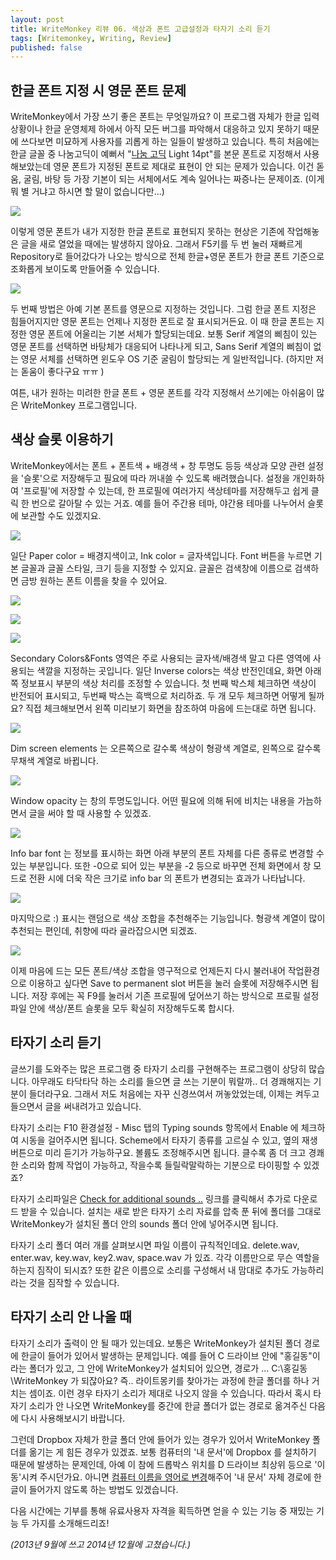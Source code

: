 ```yaml
---
layout: post
title: WriteMonkey 리뷰 06. 색상과 폰트 고급설정과 타자기 소리 듣기
tags: [Writemonkey, Writing, Review] 
published: false
---
```


<div id="toc"><p class="toc_title"></p></div>


## 한글 폰트 지정 시 영문 폰트 문제

WriteMonkey에서 가장 쓰기 좋은 폰트는 무엇일까요? 이 프로그램 자체가 한글 입력 상황이나 한글 운영체제 하에서 아직 모든 버그를 파악해서 대응하고 있지 못하기 때문에 쓰다보면 미묘하게 사용자를 괴롭게 하는 일들이 발생하고 있습니다. 특히 처음에는 한글 글꼴 중 나눔고딕이 예뻐서 "[나눔 고딕](http://hangeul.naver.com/font) Light 14pt"를 본문 폰트로 지정해서 사용해보았는데 영문 폰트가 지정된 폰트로 제대로 표현이 안 되는 문제가 있습니다. 이건 돋움, 굴림, 바탕 등 가장 기본이 되는 서체에서도 계속 일어나는 짜증나는 문제이죠. (이게 뭐 별 거냐고 하시면 할 말이 없습니다만...)

![](http://farm4.staticflickr.com/3825/9918395524_cfa62c6158.jpg)



이렇게 영문 폰트가 내가 지정한 한글 폰트로 표현되지 못하는 현상은 기존에 작업해놓은 글을 새로 열었을 때에는 발생하지 않아요. 그래서 F5키를 두 번 눌러 재빠르게 Repository로 들어갔다가 나오는 방식으로 전체 한글+영문 폰트가 한글 폰트 기준으로 조화롭게 보이도록 만들어줄 수 있습니다. 

![](http://farm6.staticflickr.com/5334/9918320975_826caba4cc.jpg)

두 번째 방법은 아예 기본 폰트를 영문으로 지정하는 것입니다. 그럼 한글 폰트 지정은 힘들어지지만 영문 폰트는 언제나 지정한 폰트로 잘 표시되거든요. 이 때 한글 폰트는 지정한 영문 폰트에 어울리는 기본 서체가 할당되는데요. 보통 Serif 계열의 삐침이 있는 영문 폰트를 선택하면 바탕체가 대응되어 나타나게 되고, Sans Serif 계열의 삐침이 없는 영문 서체를 선택하면 윈도우 OS 기준 굴림이 할당되는 게 일반적입니다. (하지만 저는 돋움이 좋다구요 ㅠㅠ )

여튼, 내가 원하는 미려한 한글 폰트 + 영문 폰트를 각각 지정해서 쓰기에는 아쉬움이 많은 WriteMonkey 프로그램입니다. 



## 색상 슬롯 이용하기 

WriteMonkey에서는 폰트 + 폰트색 + 배경색 + 창 투명도 등등 색상과 모양 관련 설정을 '슬롯'으로 저장해두고 필요에 따라 꺼내쓸 수 있도록 배려했습니다. 설정을 개인화하여 '프로필'에 저장할 수 있는데, 한 프로필에 여러가지 색상테마를 저장해두고 쉽게 클릭 한 번으로 갈아탈 수 있는 거죠. 예를 들어 주간용 테마, 야간용 테마를 나누어서 슬롯에 보관할 수도 있겠지요. 

![](http://farm4.staticflickr.com/3693/9918489013_c255d5f842_z.jpg)

일단 Paper color = 배경지색이고, Ink color = 글자색입니다. Font 버튼을 누르면 기본 글꼴과 글꼴 스타일, 크기 등을 지정할 수 있지요. 글꼴은 검색창에 이름으로 검색하면 금방 원하는 폰트 이름을 찾을 수 있어요. 

![](http://farm6.staticflickr.com/5489/9918350616_c9f9d14ecd_z.jpg)

![](http://farm4.staticflickr.com/3806/9918488783_ffd79e8c53.jpg)

![](http://farm3.staticflickr.com/2808/9918350476_86c0d871d7.jpg)


Secondary Colors&Fonts 영역은 주로 사용되는 글자색/배경색 말고 다른 영역에 사용되는 색깔을 지정하는 곳입니다. 일단 Inverse colors는 색상 반전인데요, 화면 아래쪽 정보표시 부분의 색상 처리를 조정할 수 있습니다. 첫 번째 박스체 체크하면 색상이 반전되어 표시되고, 두번째 박스는 흑백으로 처리하죠. 두 개 모두 체크하면 어떻게 될까요? 직접 체크해보면서 왼쪽 미리보기 화면을 참조하여 마음에 드는대로 하면 됩니다. 

![](http://farm8.staticflickr.com/7311/9918350356_f4cf9585d7.jpg)

Dim screen elements 는 오른쪽으로 갈수록 색상이 형광색 계열로, 왼쪽으로 갈수록 무채색 계열로 바뀝니다. 

![](http://farm4.staticflickr.com/3734/9918320415_dffa9108b6.jpg)

Window opacity 는 창의 투명도입니다. 어떤 필요에 의해 뒤에 비치는 내용을 가늠하면서 글을 써야 할 때 사용할 수 있겠죠. 

![](http://farm8.staticflickr.com/7366/9918320565_94e314291f.jpg)

Info bar font 는 정보를 표시하는 화면 아래 부분의 폰트 자체를 다른 종류로 변경할 수 있는 부분입니다. 또한 -0으로 되어 있는 부분을 -2 등으로 바꾸면 전체 화면에서 창 모드로 전환 시에 더욱 작은 크기로 info bar 의 폰트가 변경되는 효과가 나타납니다. 

![](http://farm4.staticflickr.com/3701/9918394644_90533f0fa0_z.jpg)

마지막으로 :) 표시는 랜덤으로 색상 조합을 추천해주는 기능입니다. 형광색 계열이 많이 추천되는 편인데, 취향에 따라 골라잡으시면 되겠죠. 

![](http://farm3.staticflickr.com/2866/9918394874_6f2a465bf5.jpg)

이제 마음에 드는 모든 폰트/색상 조합을 영구적으로 언제든지 다시 불러내어 작업환경으로 이용하고 싶다면 Save to permanent slot 버튼을 눌러 슬롯에 저장해주시면 됩니다. 저장 후에는 꼭 F9를 눌러서 기존 프로필에 덮어쓰기 하는 방식으로 프로필 설정 파일 안에 색상/폰트 슬롯을 모두 확실히 저장해두도록 합시다. 



## 타자기 소리 듣기 

글쓰기를 도와주는 많은 프로그램 중 타자기 소리를 구현해주는 프로그램이 상당히 많습니다. 아무래도 타닥타닥 하는 소리를 들으면 글 쓰는 기분이 뭐랄까.. 더 경쾌해지는 기분이 들더라구요. 그래서 저도 처음에는 자꾸 신경쓰여서 꺼놓았었는데, 이제는 켜두고 들으면서 글을 써내려가고 있습니다. 

타자기 소리는 F10 환경설정 - Misc 탭의 Typing sounds 항목에서 Enable 에 체크하여 시동을 걸어주시면 됩니다. Scheme에서 타자기 종류를 고르실 수 있고, 옆의 재생 버튼으로 미리 듣기가 가능하구요. 볼륨도 조정해주시면 됩니다. 클수록 좀 더 크고 경쾌한 소리와 함께 작업이 가능하고, 작을수록 들릴락말락하는 기분으로 타이핑할 수 있겠죠?

타자기 소리파일은 [Check for additional sounds ..](http://goo.gl/dpUik) 링크를 클릭해서 추가로 다운로드 받을 수 있습니다. 설치는 새로 받은 타자기 소리 자료를 압축 푼 뒤에 폴더를 그대로 WriteMonkey가 설치된 폴더 안의 sounds 폴더 안에 넣어주시면 됩니다. 

타자기 소리 폴더 여러 개를 살펴보시면 파일 이름이 규칙적인데요. delete.wav, enter.wav, key.wav, key2.wav, space.wav 가 있죠. 각각 이름만으로 무슨 역할을 하는지 짐작이 되시죠? 또한 같은 이름으로 소리를 구성해서 내 맘대로 추가도 가능하리라는 것을 짐작할 수 있습니다. 



## 타자기 소리 안 나올 때 

타자기 소리가 출력이 안 될 때가 있는데요. 보통은 WriteMonkey가 설치된 폴더 경로에 한글이 들어가 있어서 발생하는 문제입니다. 예를 들어 C 드라이브 안에 "홍길동"이라는 폴더가 있고, 그 안에 WriteMonkey가 설치되어 있으면, 경로가 ... C:\홍길동\WriteMonkey 가 되잖아요? 즉.. 라이트몽키를 찾아가는 과정에 한글 폴더를 하나 거치는 셈이죠. 이런 경우 타자기 소리가 제대로 나오지 않을 수 있습니다. 따라서 혹시 타자기 소리가 안 나오면 WriteMonkey를 중간에 한글 폴더가 없는 경로로 옮겨주신 다음에 다시 사용해보시기 바랍니다. 

그런데 Dropbox 자체가 한글 폴더 안에 들어가 있는 경우가 있어서 WriteMonkey 폴더를 옮기는 게 힘든 경우가 있겠죠. 보통 컴퓨터의 '내 문서'에 Dropbox 를 설치하기 때문에 발생하는 문제인데, 아예 이 참에 드롭박스 위치를 D 드라이브 최상위 등으로 '이동'시켜 주시던가요. 아니면 [컴퓨터 이름을 영어로 변경](http://goo.gl/EA9Q0c)해주어 '내 문서' 자체 경로에 한글이 들어가지 않도록 하는 방법도 있겠습니다. 


다음 시간에는 기부를 통해 유료사용자 자격을 획득하면 얻을 수 있는 기능 중 재밌는 기능 두 가지를 소개해드리죠!

*(2013년 9월에 쓰고 2014년 12월에 고쳤습니다.)*
